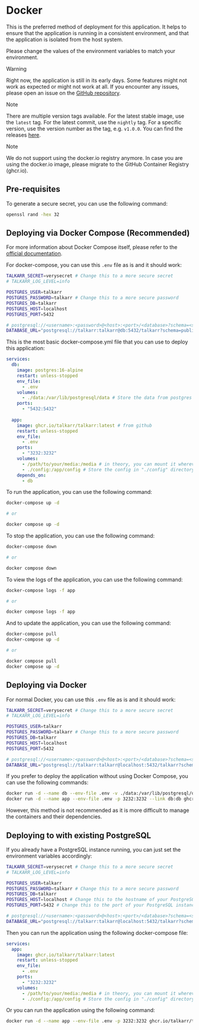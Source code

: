 # Docker

This is the preferred method of deployment for this application. It helps to ensure that the application is running in a consistent environment, and that the application is isolated from the host system.

Please change the values of the environment variables to match your environment.

> [!WARNING]
> Right now, the application is still in its early days. Some features might not work as expected or might not work at all.
> If you encounter any issues, please open an issue on the [GitHub repository](https://github.com/talkarr/talkarr/issues).

> [!NOTE]
> There are multiple version tags available. For the latest stable image, use the `latest` tag.
> For the latest commit, use the `nightly` tag.
> For a specific version, use the version number as the tag, e.g. `v1.0.0`. You can find the releases [here](https://github.com/talkarr/talkarr/releases).

> [!NOTE]
> We do not support using the docker.io registry anymore.
> In case you are using the docker.io image, please migrate to the GitHub Container Registry (ghcr.io).

## Pre-requisites

To generate a secure secret, you can use the following command:

```bash
openssl rand -hex 32
```

## Deploying via Docker Compose (Recommended)

For more information about Docker Compose itself, please refer to the [official documentation](https://docs.docker.com/compose/).

For docker-compose, you can use this `.env` file as is and it should work:

```bash
TALKARR_SECRET=verysecret # Change this to a more secure secret
# TALKARR_LOG_LEVEL=info

POSTGRES_USER=talkarr
POSTGRES_PASSWORD=talkarr # Change this to a more secure password
POSTGRES_DB=talkarr
POSTGRES_HOST=localhost
POSTGRES_PORT=5432

# postgresql://<username>:<password>@<host>:<port>/<database>?schema=<schema>
DATABASE_URL="postgresql://talkarr:talkarr@db:5432/talkarr?schema=public"
```

This is the most basic docker-compose.yml file that you can use to deploy this application:

```yaml
services:
  db:
    image: postgres:16-alpine
    restart: unless-stopped
    env_file:
      - .env
    volumes:
      - ./data:/var/lib/postgresql/data # Store the data from postgres in "./data" directory
    ports:
      - "5432:5432"
  
  app:
    image: ghcr.io/talkarr/talkarr:latest # from github
    restart: unless-stopped
    env_file:
      - .env
    ports:
      - "3232:3232"
    volumes:
      - /path/to/your/media:/media # in theory, you can mount it wherever you like
      - ./config:/app/config # Store the config in "./config" directory
    depends_on:
      - db
```

To run the application, you can use the following command:

```bash
docker-compose up -d

# or

docker compose up -d
```

To stop the application, you can use the following command:

```bash
docker-compose down

# or

docker compose down
```

To view the logs of the application, you can use the following command:

```bash
docker-compose logs -f app

# or

docker compose logs -f app
```

And to update the application, you can use the following command:

```bash
docker-compose pull
docker-compose up -d

# or

docker compose pull
docker compose up -d
```

## Deploying via Docker

For normal Docker, you can use this `.env` file as is and it should work:

```bash
TALKARR_SECRET=verysecret # Change this to a more secure secret
# TALKARR_LOG_LEVEL=info

POSTGRES_USER=talkarr
POSTGRES_PASSWORD=talkarr # Change this to a more secure password
POSTGRES_DB=talkarr
POSTGRES_HOST=localhost
POSTGRES_PORT=5432

# postgresql://<username>:<password>@<host>:<port>/<database>?schema=<schema>
DATABASE_URL="postgresql://talkarr:talkarr@localhost:5432/talkarr?schema=public"
```

If you prefer to deploy the application without using Docker Compose, you can use the following commands:

```bash
docker run -d --name db --env-file .env -v ./data:/var/lib/postgresql/data -p 5432:5432 postgres:16-alpine
docker run -d --name app --env-file .env -p 3232:3232 --link db:db ghcr.io/talkarr/talkarr:latest
```

However, this method is not recommended as it is more difficult to manage the containers and their dependencies.

## Deploying to with existing PostgreSQL

If you already have a PostgreSQL instance running, you can just set the environment variables accordingly:

```bash
TALKARR_SECRET=verysecret # Change this to a more secure secret
# TALKARR_LOG_LEVEL=info

POSTGRES_USER=talkarr
POSTGRES_PASSWORD=talkarr # Change this to a more secure password
POSTGRES_DB=talkarr
POSTGRES_HOST=localhost # Change this to the hostname of your PostgreSQL instance
POSTGRES_PORT=5432 # Change this to the port of your PostgreSQL instance

# postgresql://<username>:<password>@<host>:<port>/<database>?schema=<schema>
DATABASE_URL="postgresql://talkarr:talkarr@localhost:5432/talkarr?schema=public"
```

Then you can run the application using the following docker-compose file:

```yaml
services:
  app:
    image: ghcr.io/talkarr/talkarr:latest
    restart: unless-stopped
    env_file:
      - .env
    ports:
      - "3232:3232"
    volumes:
      - /path/to/your/media:/media # in theory, you can mount it wherever you like
      - ./config:/app/config # Store the config in "./config" directory
```

Or you can run the application using the following command:

```bash
docker run -d --name app --env-file .env -p 3232:3232 ghcr.io/talkarr/talkarr:latest
```
